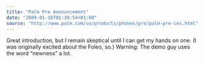 ```yaml
---
title: "Palm Pre Announcement"
date: "2009-01-16T01:38:54+01:00"
source: "http://www.palm.com/us/products/phones/pre/palm-pre-ces.html"
---
```


Great introduction, but I remain skeptical until I can get my hands on one. (I was originally excited about the Foleo, so.) Warning: The demo guy uses the word “newness” a lot.
